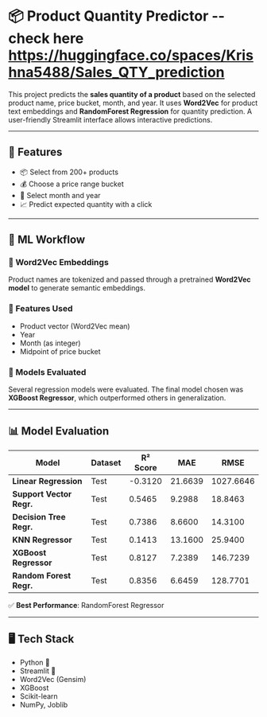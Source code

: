 # 📦 Product Quantity Predictor -- check here **https://huggingface.co/spaces/Krishna5488/Sales_QTY_prediction**

This project predicts the **sales quantity of a product** based on the selected product name, price bucket, month, and year. It uses **Word2Vec** for product text embeddings and **RandomForest Regression** for quantity prediction. A user-friendly Streamlit interface allows interactive predictions.

---

## 🚀 Features

- 📦 Select from 200+ products
- 💰 Choose a price range bucket
- 📅 Select month and year
- 📈 Predict expected quantity with a click

---

## 🧠 ML Workflow

### 🔹 Word2Vec Embeddings
Product names are tokenized and passed through a pretrained **Word2Vec model** to generate semantic embeddings.

### 🔹 Features Used
- Product vector (Word2Vec mean)
- Year
- Month (as integer)
- Midpoint of price bucket

### 🔹 Models Evaluated
Several regression models were evaluated. The final model chosen was **XGBoost Regressor**, which outperformed others in generalization.

---

## 📊 Model Evaluation

| Model                    | Dataset | R² Score | MAE     | RMSE      |
| ------------------------ | ------- | -------- | ------- | --------- |
| **Linear Regression**    | Test    | -0.3120  | 21.6639 | 1027.6646 |
| **Support Vector Regr.** | Test    | 0.5465   | 9.2988  | 18.8463   |
| **Decision Tree Regr.**  | Test    | 0.7386   | 8.6600  | 14.3100   |
| **KNN Regressor**        | Test    | 0.1413   | 13.1600 | 25.9400   |
| **XGBoost Regressor**    | Test    | 0.8127   | 7.2389  | 146.7239  |
| **Random Forest Regr.**  | Test    | 0.8356   | 6.6459  | 128.7701  |


✅ **Best Performance**: RandomForest Regressor

---

## 🖥️ Tech Stack

- Python 🐍
- Streamlit 🚀
- Word2Vec (Gensim)
- XGBoost
- Scikit-learn
- NumPy, Joblib

